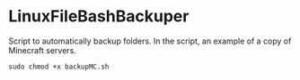 # LinuxFileBashBackuper
Script to automatically backup folders. In the script, an example of a copy of Minecraft servers.

```
sudo chmod +x backupMC.sh
```
